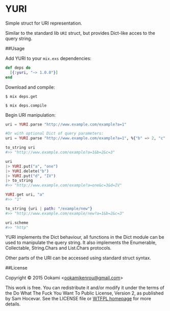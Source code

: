 YURI
====

Simple struct for URI representation.

Similar to the standard lib `URI` struct, but provides Dict-like acces
to the query string.

##Usage

Add YURI to your `mix.exs` dependencies:

```elixir
def deps do
  [{:yuri, "~> 1.0.0"}]
end
```

Download and compile:

```sh-session
$ mix deps.get

$ mix deps.compile
```

Begin URI manipulation:

```elixir
uri = YURI.parse "http://www.example.com/example?a=1"

#Or with optional Dict of query parameters:
uri = YURI.parse "http://www.example.com/example?a=1", %{"b" => 2, "c" => 3}

to_string uri
#>> "http://www.example.com/example?a=1&b=2&c=3"

uri
|> YURI.put("a", "one")
|> YURI.delete("b")
|> YURI.put("d", "IV")
|> to_string
#>> "http://www.example.com/example?a=one&c=3&d=IV"

YURI.get uri, "a"
#>> "1"

to_string {uri | path: "/example/new"}
#>> "http://www.example.com/example/new?a=1&b=2&c=3"

uri.scheme
#>> "http"
```

YURI implements the Dict behaviour, all functions in the Dict module
can be used to manipulate the query string. It also implements the
Enumerable, Collectable, String.Chars and List.Chars protocols.

Other parts of the URI can be accessed using standard struct syntax.


##License

Copyright © 2015 Ookami &lt;<ookamikenrou@gmail.com>&gt;

This work is free. You can redistribute it and/or modify it under the
terms of the Do What The Fuck You Want To Public License, Version 2,
as published by Sam Hocevar. See the LICENSE file or
[WTFPL homepage](http://www.wtfpl.net) for more details.

